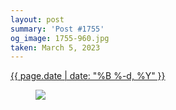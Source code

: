 ```yaml
---
layout: post
summary: 'Post #1755'
og_image: 1755-960.jpg
taken: March 5, 2023
---
```


<div class="post">
 <time>
  <a href="/1755">
   {{ page.date | date: "%B %-d, %Y" }}
  </a>
 </time>
 <a href="/1755">
  <figure data-taken="3/5/2023">
   <img sizes="(min-width: 700px) 50vw, calc(100vw - 2rem)" src="{{ site.assets_url }}/1755-480.jpg" srcset="{{ site.assets_url }}/1755-240.jpg 240w, {{ site.assets_url }}/1755-480.jpg 480w, {{ site.assets_url }}/1755-720.jpg 720w, {{ site.assets_url }}/1755-960.jpg 960w"/>
  </figure>
 </a>
</div>
